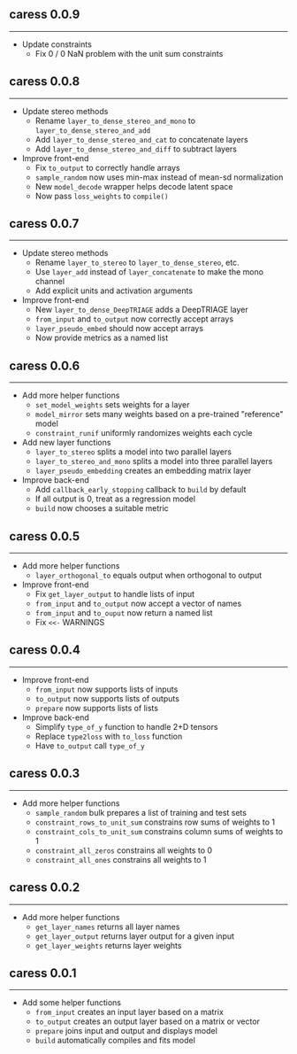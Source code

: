 ## caress 0.0.9
---------------------
* Update constraints
    * Fix 0 / 0 NaN problem with the unit sum constraints

## caress 0.0.8
---------------------
* Update stereo methods
    * Rename `layer_to_dense_stereo_and_mono` to `layer_to_dense_stereo_and_add`
    * Add `layer_to_dense_stereo_and_cat` to concatenate layers
    * Add `layer_to_dense_stereo_and_diff` to subtract layers
* Improve front-end
    * Fix `to_output` to correctly handle arrays
    * `sample_random` now uses min-max instead of mean-sd normalization
    * New `model_decode` wrapper helps decode latent space
    * Now pass `loss_weights` to `compile()`

## caress 0.0.7
---------------------
* Update stereo methods
    * Rename `layer_to_stereo` to `layer_to_dense_stereo`, etc.
    * Use `layer_add` instead of `layer_concatenate` to make the mono channel
    * Add explicit units and activation arguments
* Improve front-end
    * New `layer_to_dense_DeepTRIAGE` adds a DeepTRIAGE layer
    * `from_input` and `to_output` now correctly accept arrays
    * `layer_pseudo_embed` should now accept arrays
    * Now provide metrics as a named list

## caress 0.0.6
---------------------
* Add more helper functions
    * `set_model_weights` sets weights for a layer
    * `model_mirror` sets many weights based on a pre-trained "reference" model
    * `constraint_runif` uniformly randomizes weights each cycle
* Add new layer functions
    * `layer_to_stereo` splits a model into two parallel layers
    * `layer_to_stereo_and_mono` splits a model into three parallel layers
    * `layer_pseudo_embedding` creates an embedding matrix layer
* Improve back-end
    * Add `callback_early_stopping` callback to `build` by default
    * If all output is 0, treat as a regression model
    * `build` now chooses a suitable metric

## caress 0.0.5
---------------------
* Add more helper functions
    * `layer_orthogonal_to` equals output when orthogonal to output
* Improve front-end
    * Fix `get_layer_output` to handle lists of input
    * `from_input` and `to_output` now accept a vector of names
    * `from_input` and `to_ouput` now return a named list
    * Fix `<<-` WARNINGS

## caress 0.0.4
---------------------
* Improve front-end
    * `from_input` now supports lists of inputs
    * `to_output` now supports lists of outputs
    * `prepare` now supports lists of lists
* Improve back-end
    * Simplify `type_of_y` function to handle 2+D tensors
    * Replace `type2loss` with `to_loss` function
    * Have `to_output` call `type_of_y`

## caress 0.0.3
---------------------
* Add more helper functions
    * `sample_random` bulk prepares a list of training and test sets
    * `constraint_rows_to_unit_sum` constrains row sums of weights to 1
    * `constraint_cols_to_unit_sum` constrains column sums of weights to 1
    * `constraint_all_zeros` constrains all weights to 0
    * `constraint_all_ones` constrains all weights to 1

## caress 0.0.2
---------------------
* Add more helper functions
    * `get_layer_names` returns all layer names
    * `get_layer_output` returns layer output for a given input
    * `get_layer_weights` returns layer weights

## caress 0.0.1
---------------------
* Add some helper functions
    * `from_input` creates an input layer based on a matrix
    * `to_output` creates an output layer based on a matrix or vector
    * `prepare` joins input and output and displays model
    * `build` automatically compiles and fits model
